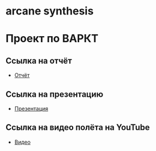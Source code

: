 # arcane synthesis

# Проект по ВАРКТ

## Ссылка на отчёт
- [Отчёт](https://clck.ru/37Azec)

## Ссылка на презентацию
- [Презентация](https://clck.ru/37KU3Y)

## Ссылка на видео полёта на YouTube
- [Видео](https://www.youtube.com/watch?v=CTDiy8GHT7Q)
